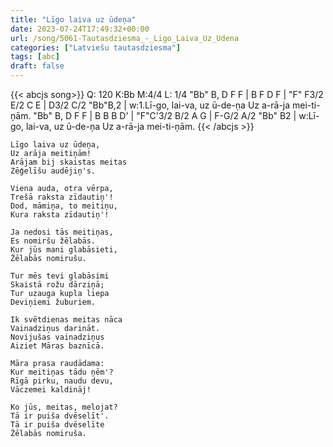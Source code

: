 ```yaml
---
title: "Līgo laiva uz ūdeņa"
date: 2023-07-24T17:49:32+00:00
url: /song/5061-Tautasdziesma_-_Ligo_Laiva_Uz_Udena
categories: ["Latviešu tautasdziesma"]
tags: [abc]
draft: false
---
```

{{< abcjs song>}}
Q: 120
K:Bb
M:4/4
L: 1/4
"Bb" B, D F F | B F D F | "F" F3/2 E/2 C E | D3/2 C/2 "Bb"B,2 | 
w:1.Lī-go, lai-va, uz ū-de-ņa Uz a-rā-ja mei-ti-ņām.
"Bb" B, D F F | B B B D' | "F"C'3/2 B/2 A G | F-G/2 A/2 "Bb" B2 | 
w:Lī-go, lai-va, uz ū-de-ņa Uz a-rā-ja mei-ti-ņām.
{{< /abcjs >}}
```text
Līgo laiva uz ūdeņa,
Uz arāja meitiņām!
Arājam bij skaistas meitas
Zēģelīšu audējiņ's.

Viena auda, otra vērpa,
Trešā raksta zīdautiņ'!
Dod, māmiņa, to meitiņu, 
Kura raksta zīdautiņ'!

Ja nedosi tās meitiņas,
Es nomiršu žēlabās.
Kur jūs mani glabāsieti,
Žēlabās nomirušu.

Tur mēs tevi glabāsimi
Skaistā rožu dārziņā;
Tur uzauga kupla liepa
Deviņiemi žuburiem.

Ik svētdienas meitas nāca
Vainadziņus darināt.
Novijušas vainadziņus
Aiziet Māras baznīcā.

Māra prasa raudādama:
Kur meitiņas tādu ņēm'?
Rīgā pirku, naudu devu,
Vāczemei kaldināj!

Ko jūs, meitas, melojat?
Tā ir puiša dvēselīt'.
Tā ir puiša dvēselīte
Žēlabās nomiruša.
```